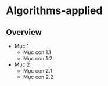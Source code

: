 # Algorithms-applied
## Overview
* Mục 1
    * Mục con 1.1
    * Mục con 1.2
* Mục 2
    * Mục con 2.1
    * Mục con 2.2
